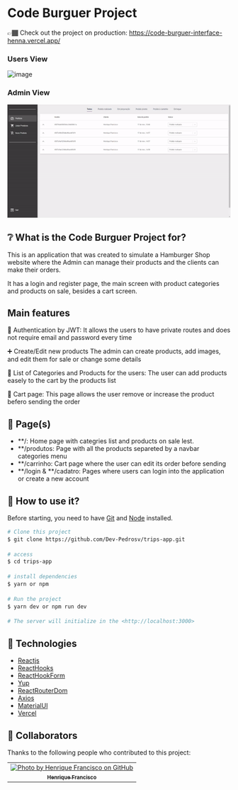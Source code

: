 <h1>Code Burguer Project</h1>

👉🏾 Check out the project on production: https://code-burguer-interface-henna.vercel.app/

### Users View
![image](https://github.com/HenriqueFSouza/code-burguer-interface/blob/master/src/assets/readme/gif.gif)

### Admin View
![image](https://github.com/HenriqueFSouza/code-burguer-interface/blob/master/src/assets/readme/admin-gif.gif)

## ❔ What is the Code Burguer Project for?

This is an application that was created to simulate a Hamburger Shop website where the Admin can manage their products and the clients can make their orders.

It has a login and register page, the main screen with product categories and products on sale, besides a cart screen.

## Main features

🔐 Authentication by JWT: 
It allows the users to have private routes and does not require email and password every time

➕ Create/Edit new products
The admin can create products, add images, and edit them for sale or change some details

🧾 List of Categories and Products for the users:
The user can add products easely to the cart by the products list

📝 Cart page: 
This page allows the user remove or increase the product befero sending the order

## 📁 Page(s)

- **/: Home page with categries list and products on sale lest.
- **/produtos: Page with all the products separeted by a navbar categories menu
- **/carrinho: Cart page where the user can edit its order before sending
- **/login & **/cadatro: Pages where users can login into the application or create a new account

## :closed_book: How to use it?

Before starting, you need to have [Git](https://git-scm.com) and [Node](https://nodejs.org/en/) installed.

```bash
# Clone this project
$ git clone https://github.com/Dev-Pedrosv/trips-app.git

# access
$ cd trips-app

# install dependencies
$ yarn or npm

# Run the project
$ yarn dev or npm run dev

# The server will initialize in the <http://localhost:3000>
```

## 🚀 Technologies
- [Reactjs](https://react.dev/)
- [ReactHooks](https://react.dev/reference/react/hooks)
- [ReactHookForm](https://react-hook-form.com/)
- [Yup](https://www.npmjs.com/package/yup)
- [ReactRouterDom](https://reactrouter.com/en/main)
- [Axios](https://axios-http.com/)
- [MaterialUI](https://www.javascript.com/)
- [Vercel](https://vercel.com/)


## 🤝 Collaborators

Thanks to the following people who contributed to this project:

<table>
  <tr>
    <td align="center">
      <a href="#">
        <img src="https://avatars.githubusercontent.com/u/93978780?v=4" width="160px;" alt="Photo by Henrique Francisco on GitHub"/><br>
        <sub>
          <b>Henrique Francisco</b>
        </sub>
      </a>
    </all>
  </tr>
</table>
